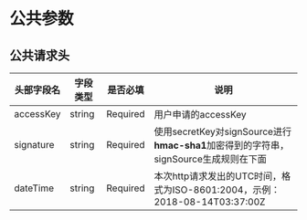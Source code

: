 # 公共参数

## 公共请求头

| 头部字段名 | 字段类型 | 是否必填 | 说明                                                         |
| ---------- | -------- | -------- | ------------------------------------------------------------ |
| accessKey  | string   | Required | 用户申请的accessKey                                          |
| signature  | string   | Required | 使用secretKey对signSource进行**hmac-sha1**加密得到的字符串，signSource生成规则在下面 |
| dateTime   | string   | Required | 本次http请求发出的UTC时间，格式为ISO-8601:2004，示例：2018-08-14T03:37:00Z |
